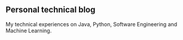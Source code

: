 Personal technical blog
---
My technical experiences on Java, Python, Software Engineering and Machine Learning.